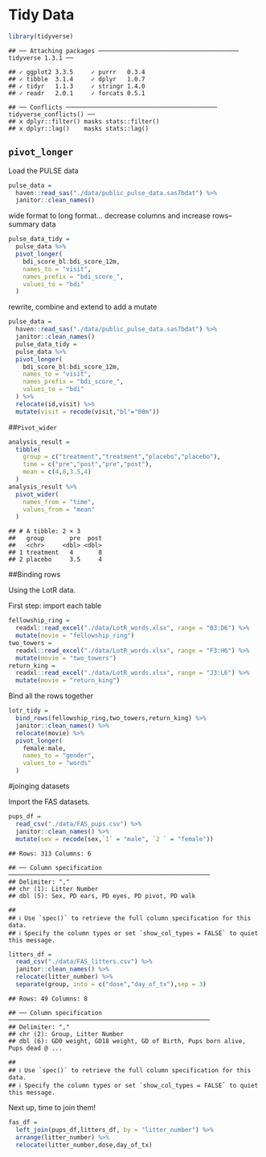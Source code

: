 Tidy Data
================

``` r
library(tidyverse)
```

    ## ── Attaching packages ─────────────────────────────────────── tidyverse 1.3.1 ──

    ## ✓ ggplot2 3.3.5     ✓ purrr   0.3.4
    ## ✓ tibble  3.1.4     ✓ dplyr   1.0.7
    ## ✓ tidyr   1.1.3     ✓ stringr 1.4.0
    ## ✓ readr   2.0.1     ✓ forcats 0.5.1

    ## ── Conflicts ────────────────────────────────────────── tidyverse_conflicts() ──
    ## x dplyr::filter() masks stats::filter()
    ## x dplyr::lag()    masks stats::lag()

## `pivot_longer`

Load the PULSE data

``` r
pulse_data = 
  haven::read_sas("./data/public_pulse_data.sas7bdat") %>%
  janitor::clean_names()
```

wide format to long format… decrease columns and increase rows–summary
data

``` r
pulse_data_tidy = 
  pulse_data %>%
  pivot_longer(
    bdi_score_bl:bdi_score_12m,
    names_to = "visit",
    names_prefix = "bdi_score_",
    values_to = "bdi"
  )
```

rewrite, combine and extend to add a mutate

``` r
pulse_data = 
  haven::read_sas("./data/public_pulse_data.sas7bdat") %>%
  janitor::clean_names()
  pulse_data_tidy = 
  pulse_data %>%
  pivot_longer(
    bdi_score_bl:bdi_score_12m,
    names_to = "visit",
    names_prefix = "bdi_score_",
    values_to = "bdi"
  ) %>%
  relocate(id,visit) %>%
  mutate(visit = recode(visit,"bl"="00m"))
```

\#\#`Pivot_wider`

``` r
analysis_result =
  tibble(
    group = c("treatment","treatment","placebo","placebo"),
    time = c("pre","post","pre","post"),
    mean = c(4,8,3.5,4)
  )
analysis_result %>%
  pivot_wider(
    names_from = "time",
    values_from = "mean"
  )
```

    ## # A tibble: 2 × 3
    ##   group       pre  post
    ##   <chr>     <dbl> <dbl>
    ## 1 treatment   4       8
    ## 2 placebo     3.5     4

\#\#Binding rows

Using the LotR data.

First step: import each table

``` r
fellowship_ring =
  readxl::read_excel("./data/LotR_words.xlsx", range = "B3:D6") %>%
  mutate(movie = "fellowship_ring")
two_towers =
  readxl::read_excel("./data/LotR_words.xlsx", range = "F3:H6") %>%
  mutate(movie = "two_towers")
return_king =
  readxl::read_excel("./data/LotR_words.xlsx", range = "J3:L6") %>%
  mutate(movie = "return_king")
```

Bind all the rows together

``` r
lotr_tidy =
  bind_rows(fellowship_ring,two_towers,return_king) %>%
  janitor::clean_names() %>%
  relocate(movie) %>%
  pivot_longer(
    female:male,
    names_to = "gender",
    values_to = "words"
  )
```

\#joinging datasets

Import the FAS datasets.

``` r
pups_df = 
  read_csv("./data/FAS_pups.csv") %>%
  janitor::clean_names() %>%
  mutate(sex = recode(sex,`1` = "male", `2 ` = "female"))
```

    ## Rows: 313 Columns: 6

    ## ── Column specification ────────────────────────────────────────────────────────
    ## Delimiter: ","
    ## chr (1): Litter Number
    ## dbl (5): Sex, PD ears, PD eyes, PD pivot, PD walk

    ## 
    ## ℹ Use `spec()` to retrieve the full column specification for this data.
    ## ℹ Specify the column types or set `show_col_types = FALSE` to quiet this message.

``` r
litters_df =
  read_csv("./data/FAS_litters.csv") %>%
  janitor::clean_names() %>%
  relocate(litter_number) %>%
  separate(group, into = c("dose","day_of_tx"),sep = 3)
```

    ## Rows: 49 Columns: 8

    ## ── Column specification ────────────────────────────────────────────────────────
    ## Delimiter: ","
    ## chr (2): Group, Litter Number
    ## dbl (6): GD0 weight, GD18 weight, GD of Birth, Pups born alive, Pups dead @ ...

    ## 
    ## ℹ Use `spec()` to retrieve the full column specification for this data.
    ## ℹ Specify the column types or set `show_col_types = FALSE` to quiet this message.

Next up, time to join them!

``` r
fas_df =
  left_join(pups_df,litters_df, by = "litter_number") %>%
  arrange(litter_number) %>%
  relocate(litter_number,dose,day_of_tx)
```
